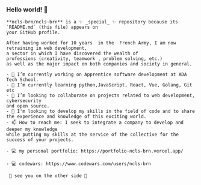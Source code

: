 ### Hello world!  👋

<html lang="en">
  <head>
  
    **ncls-brn/ncls-brn** is a ✨ _special_ ✨ repository because its `README.md` (this file) appears on
    your GitHub profile.

    After having worked for 10 years  in the  French Army, I am now retraining in web development,
    a sector in which I have discovered the wealth of       
    professions (creativity, teamwork , problem solving, etc.) 
    as well as the major impact on both companies and society in general. 
    
  </head>

  <body>

    - 🔭 I’m currently working on Apprentice software development at ADA Tech School. 
    - 🌱 I’m currently learning python,JavaScript, React, Vue, Golang, Git etc 
    - 👯 I’m looking to collaborate on projects related to web development, cybersecurity
    and open source. 
    - 🤔 I'm looking to develop my skills in the field of code and to share the experience and knowledge of this exciting world.
    - 📫 How to reach me: I seek to integrate a company to develop and deepen my knowledge
    while putting my skills at the service of the collective for the success of your projects.
    
    - 💻 my personal portfolio: https://portfolio-ncls-brn.vercel.app/
    
    - 💻 codewars: https://www.codewars.com/users/ncls-brn
    
     🚪 see you on the other side 🚪 

  </body>

</html>
